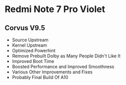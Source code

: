 # Redmi Note 7 Pro Violet

## Corvus V9.5

- Source Upstream
- Kernel Upstream
- Optimized Powerhint
- Remove Prebuilt Dolby as Many People Didn't Like It
- Improved Boot Time
- Boosted Performance and Improved Smoothness
- Various Other Improvements and Fixes
- Probably Final Build Of A10
